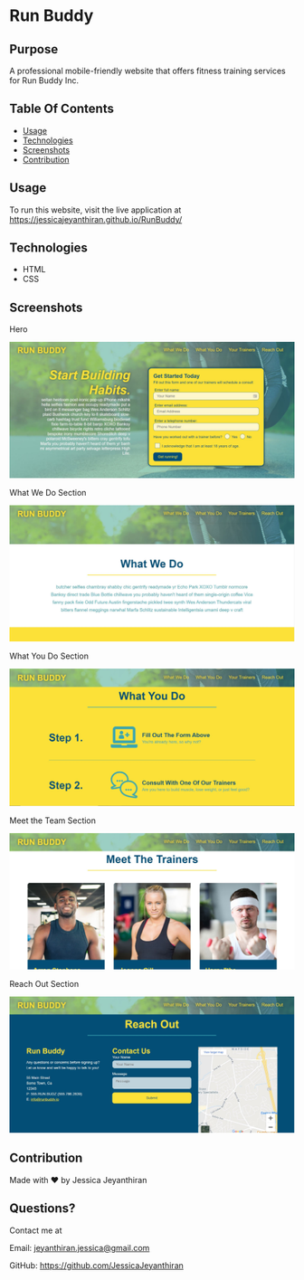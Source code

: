 # Run Buddy

## Purpose
A professional mobile-friendly website that offers fitness training services for Run Buddy Inc.

## Table Of Contents

* [Usage](#usage)
* [Technologies](#technologies)
* [Screenshots](#screenshots)
* [Contribution](#contribution)

## Usage

To run this website, visit the live application at https://jessicajeyanthiran.github.io/RunBuddy/ 

## Technologies
* HTML
* CSS

## Screenshots

Hero

![Project Screenshot](/assets/images/screenshot1.jpg)

What We Do Section

![Project Screenshot](/assets/images/screenshot2.jpg)

What You Do Section

![Project Screenshot](/assets/images/screenshot3.jpg)

Meet the Team Section

![Project Screenshot](/assets/images/screenshot4.jpg)

Reach Out Section

![Project Screenshot](/assets/images/screenshot5.jpg)

## Contribution
Made with ❤️ by Jessica Jeyanthiran

## Questions?

Contact me at 

Email: jeyanthiran.jessica@gmail.com

GitHub: https://github.com/JessicaJeyanthiran
